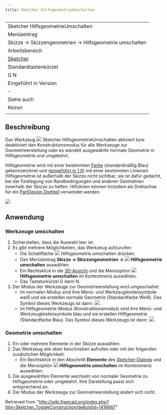 ```yaml
---
title: Sketcher HilfsgeometrieUmschalten
---
```


|                                                            |
| ---------------------------------------------------------- |
| Sketcher HilfsgeometrieUmschalten                          |
| Menüeintrag                                                |
| Skizze → Skizzengeometrien → Hilfsgeometrie umschalten     |
| Arbeitsbereich                                             |
| [Sketcher](/Sketcher_Workbench/de "Sketcher Workbench/de") |
| Standardtastenkürzel                                       |
| G N                                                        |
| Eingeführt in Version                                      |
| -                                                          |
| Siehe auch                                                 |
| _Keiner_                                                   |
|                                                            |

## Beschreibung

Das Werkzeug ![](/images/Sketcher_ToggleConstruction.svg) Sketcher HilfsgeometrieUmschalten aktiviert bzw. deaktiviert den Konstruktionsmodus für alle Werkzeuge zur Geometrieerstellung oder es wandelt ausgewählte normale Geometrie in Hilfsgeometrie und umgekehrt.

Hilfsgeometrie wird mit einer bestimmten [Farbe](/Sketcher_Preferences/de#Darstellung "Sketcher Preferences/de") (standardmäßig Blau) gekennzeichnet und ([eingeführt in 1.0](/Release_notes_1.0/de "Release notes 1.0/de")) mit einer bestimmten Linienart. Hilfsgeometrie ist außerhalb der Skizze nicht sichtbar; sie ist dafür gedacht, bei der Festlegung von Randbedingungen und anderen Geometrien innerhalb der Skizze zu helfen. Hilfslinien können trotzdem als Drehachse für ein [PartDesign Drehteil](/PartDesign_Revolution/de "PartDesign Revolution/de") verwendet werden.

![](/images/Sketcher_ConstructionMode_fr_01.png)

## Anwendung

### Werkzeuge umschalten

1. Sicherstellen, dass die Auswahl leer ist.
2. Es gibt mehrere Möglichkeiten, das Werkzeug aufzurufen:
   - Die Schaltfläche ![](/images/Sketcher_ToggleConstruction.svg) Hilfsgeometrie umschalten drücken.
   - Den Menüeintrag **Skizze → Skizzengeometrien → ![](/images/Sketcher_ToggleConstruction.svg) Hilfsgeometrie umschalten** auswählen.
   - Ein Rechtsklick in die [3D-Ansicht](/3D_view/de "3D view/de") und die Menüoption **![](/images/Sketcher_ToggleConstruction.svg) Hilfsgeometrie umschalten** im Kontextmenü auswählen.
   - Das Tastaturkürzel G dann N.
3. Der Modus der Werkzeuge zur Geometrieerstellung wird umgeschaltet:
   - Im normalen Modus sind ihre Menü- und Werkzeugleistensymbole weiß und sie erstellen normale Geometrie (Standardfarbe Weiß). Das Symbol dieses Werkzeugs ist dann: ![](/images/Sketcher_ToggleConstruction.svg).
   - Im Hilfsgeometrie-Modus (Konstruktionsmodus) sind ihre Menü- und Werkzeugleistensymbole blau und sie erstellen Hilftgeometrie (Standardfarbe Blau). Das Symbol dieses Werkzeugs ist dann: ![](/images/Sketcher_ToggleConstruction_Constr.svg).

### Geometrie umschalten

1. Ein oder mehrere Elemente in der Skizze auswählen.
2. Das Werkzeug wie oben beschrieben aufrufen oder mit der folgenden zusätzlichen Möglichkeit:
   - Ein Rechtsklick in den Abschnitt **Elemente** des [Sketcher-Dialogs](/Sketcher_Dialog/de "Sketcher Dialog/de") und die Menüoption **![](/images/Sketcher_ToggleConstruction.svg) Hilfsgeometrie umschalten** im Kontextmenü auswählen.
3. Die ausgewählten Elemente wechseln von normaler Geometrie zu Hilfsgeometrie oder umgekehrt. Ihre Darstellung passt sich entsprechend an.
4. Der Modus der Werkzeuge zur Geometrieerstellung ändert sich nicht.

Retrieved from "<http://wiki.freecad.org/index.php?title=Sketcher_ToggleConstruction/de&oldid=1416667>"
